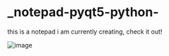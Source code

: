 # _notepad-pyqt5-python-
this is a notepad i am currently creating, check it out!

![image](https://user-images.githubusercontent.com/43742265/186032914-41f7ed75-5d1c-4751-8af4-8ce172c50121.png)

